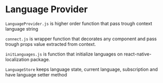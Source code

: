 # Language Provider

`LanguageProvider.js` is higher order function that pass trough context language string

`connect.js` is wrapper function that decorates any component and pass trough props value extracted from context.

`initLanguages.js` is function that initialize languages on react-native-localization package.

`LanguageStore` keeps language state, current language, subscription and have language setter method

